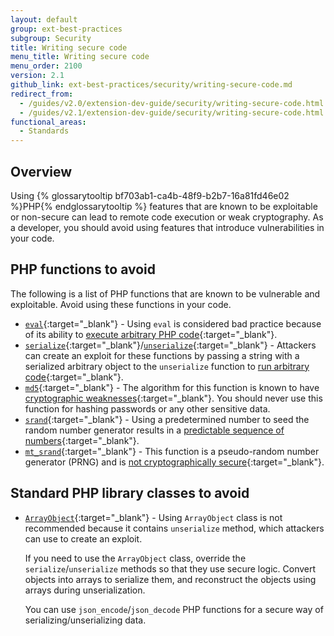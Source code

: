 ```yaml
---
layout: default
group: ext-best-practices
subgroup: Security
title: Writing secure code
menu_title: Writing secure code
menu_order: 2100
version: 2.1
github_link: ext-best-practices/security/writing-secure-code.md
redirect_from:
  - /guides/v2.0/extension-dev-guide/security/writing-secure-code.html
  - /guides/v2.1/extension-dev-guide/security/writing-secure-code.html
functional_areas:
  - Standards
---
```


## Overview

Using {% glossarytooltip bf703ab1-ca4b-48f9-b2b7-16a81fd46e02 %}PHP{% endglossarytooltip %} features that are known to be exploitable or non-secure can lead to remote code execution or weak cryptography.
As a developer, you should avoid using features that introduce vulnerabilities in your code.

## PHP functions to avoid

The following is a list of PHP functions that are known to be vulnerable and exploitable.
Avoid using these functions in your code.

* [`eval`][0]{:target="_blank"} - Using `eval` is considered bad practice because of its ability to [execute arbitrary PHP code][1]{:target="_blank"}.
* [`serialize`][2]{:target="_blank"}/[`unserialize`][3]{:target="_blank"} - Attackers can create an exploit for these functions by passing a string with a serialized arbitrary object to the `unserialize` function to [run arbitrary code][4]{:target="_blank"}.
* [`md5`][5]{:target="_blank"} - The algorithm for this function is known to have [cryptographic weaknesses][6]{:target="_blank"}.
  You should never use this function for hashing passwords or any other sensitive data.
* [`srand`][7]{:target="_blank"} - Using a predetermined number to seed the random number generator results in a [predictable sequence of numbers][8]{:target="_blank"}.
* [`mt_srand`][9]{:target="_blank"} - This function is a pseudo-random number generator (PRNG) and is [not cryptographically secure][10]{:target="_blank"}.

## Standard PHP library classes to avoid

* [`ArrayObject`][11]{:target="_blank"} - Using `ArrayObject` class is not recommended because it contains `unserialize` method, which attackers can use to create an exploit.

  If you need to use the `ArrayObject` class, override the `serialize`/`unserialize` methods so that they use secure logic. 
  Convert objects into arrays to serialize them, and reconstruct the objects using arrays during unserialization.

  You can use `json_encode`/`json_decode` PHP functions for a secure way of serializing/unserializing data.

[0]:http://php.net/manual/en/function.eval.php
[1]:https://www.owasp.org/index.php/PHP_Security_Cheat_Sheet#Code_Injection
[2]:http://php.net/manual/en/function.serialize.php
[3]:http://php.net/manual/en/function.unserialize.php
[4]:https://www.owasp.org/index.php/PHP_Object_Injection
[5]:http://php.net/manual/en/function.md5.php
[6]:https://www.owasp.org/index.php/Guide_to_Cryptography#Hashes
[7]:http://php.net/manual/en/function.srand.php
[8]:http://programmers.stackexchange.com/questions/76229/predicting-the-output-of-phps-rand
[9]:http://php.net/manual/en/function.mt-rand.php
[10]:http://phpsecurity.readthedocs.io/en/latest/Insufficient-Entropy-For-Random-Values.html
[11]:http://php.net/manual/en/class.arrayobject.php
